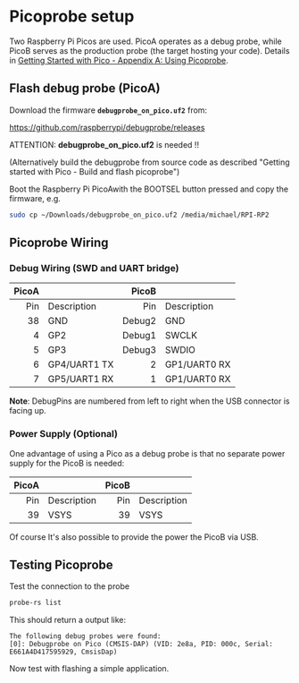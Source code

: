 # Picoprobe setup

Two Raspberry Pi Picos are used. PicoA operates as a debug probe, while PicoB serves as the production probe (the target hosting your code). Details in [Getting Started with Pico - Appendix A: Using Picoprobe](https://datasheets.raspberrypi.com/pico/getting-started-with-pico.pdf#page=62).

## Flash debug probe (PicoA)

Download the firmware **`debugprobe_on_pico.uf2`** from:

<https://github.com/raspberrypi/debugprobe/releases>

ATTENTION: **debugprobe_on_pico.uf2** is needed !! 

(Alternatively build the debugprobe from source code as described "Getting started with Pico - Build and flash picoprobe")

Boot the Raspberry Pi PicoAwith the BOOTSEL button pressed and copy the firmware, e.g.

```sh
sudo cp ~/Downloads/debugprobe_on_pico.uf2 /media/michael/RPI-RP2
```

## Picoprobe Wiring

### Debug Wiring (SWD and UART bridge)

| PicoA |              | PicoB  |              |
|------:|--------------|-------:|--------------|
| Pin   | Description  | Pin    | Description  |
| 38    | GND          | Debug2 | GND          |
| 4     | GP2          | Debug1 | SWCLK        |
| 5     | GP3          | Debug3 | SWDIO        |
| 6     | GP4/UART1 TX |      2 | GP1/UART0 RX |
| 7     | GP5/UART1 RX |      1 | GP1/UART0 RX |

**Note**: DebugPins are numbered from left to right when the USB connector is facing up.

### Power Supply (Optional)

One advantage of using a Pico as a debug probe is that no separate power supply for the PicoB is needed:

| PicoA |             | PicoB |             |
|------:|-------------|------:|-------------|
|   Pin | Description |   Pin | Description |
|    39 | VSYS        |    39 | VSYS        |

Of course It's also possible to provide the power the PicoB via USB. 

## Testing Picoprobe

Test the connection to the probe

```sh
probe-rs list
```

This should return a output like:

```
The following debug probes were found:
[0]: Debugprobe on Pico (CMSIS-DAP) (VID: 2e8a, PID: 000c, Serial: E661A4D417595929, CmsisDap)
```

Now test with flashing a simple application.
